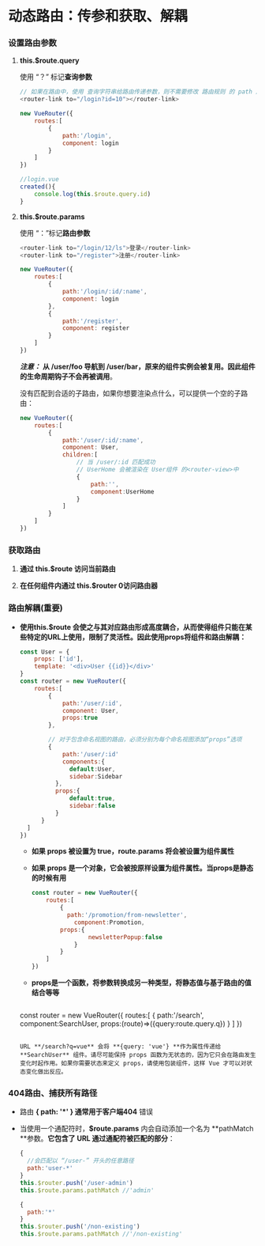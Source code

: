 # 动态路由：传参和获取、解耦

### 设置路由参数

1. **this.$route.query**

   使用 “？” 标记**查询参数**

   ```javascript
   // 如果在路由中，使用 查询字符串给路由传递参数，则不需要修改 路由规则 的 path 属性
   <router-link to="/login?id=10"></router-link>
   
   new VueRouter({
       routes:[
           {
               path:'/login',
               component: login
           }
       ]
   })
   
   //login.vue
   created(){
       console.log(this.$route.query.id)
   }
   ```

2. **this.$route.params**

   使用 “：”标记**路由参数**

   ```javascript
   <router-link to="/login/12/ls">登录</router-link>
   <router-link to="/register">注册</router-link>
   
   new VueRouter({
       routes:[
           {
               path:'/login/:id/:name',
               component: login
           },
           {
               path:'/register',
               component: register
           }
       ]
   })
   ```

   ***注意：*** **从 /user/foo 导航到 /user/bar，原来的组件实例会被复用。因此组件的生命周期钩子不会再被调用**。

   没有匹配到合适的子路由，如果你想要渲染点什么，可以提供一个空的子路由：

   ```javascript
   new VueRouter({
       routes:[
           {
               path:'/user/:id/:name',
               component: User,
               children:[
                   // 当 /user/:id 匹配成功
                   // UserHome 会被渲染在 User组件 的<router-view>中
                   {
                       path:'',
                       component:UserHome
                   }
               ]
           }
       ]
   })
   ```

### 获取路由

1. **通过 this.$route 访问当前路由**

2. **在任何组件内通过 this.$router 0访问路由器**

### 路由解耦(重要)

* **使用this.$route 会使之与其对应路由形成高度耦合，从而使得组件只能在某些特定的URL上使用，限制了灵活性。因此使用props将组件和路由解耦：**

  ```javascript
  const User = {
      props: ['id'],
      template: '<div>User {{id}}</div>'
  }
  const router = new VueRouter({
      routes:[
          {
              path:'/user/:id', 
              component: User, 
              props:true
          },
  
          // 对于包含命名视图的路由，必须分别为每个命名视图添加“props”选项
          {
              path:'/user/:id'
              components:{ 
              	default:User, 
              	sidebar:Sidebar
          	},
        	props:{
          		default:true,
        		sidebar:false
          	}
        }
    ]
  })
  ```
  
  * **如果 props 被设置为 true，route.params 将会被设置为组件属性**
  
  * **如果 props 是一个对象，它会被按原样设置为组件属性。当props是静态的时候有用**
  
    ```javascript
    const router = new VueRouter({
        routes:[
            { 
              path:'/promotion/from-newsletter',
            	component:Promotion,
           	props:{
                 	newsletterPopup:false
             	}
            }
        ]
    })
    ```
  
  * **props是一个函数，将参数转换成另一种类型，将静态值与基于路由的值结合等等**
  
    ```javascript
  const router = new VueRouter({
        routes:[
            { 
                path:'/search',
            	component:SearchUser,
             	props:(route)=>({query:route.query.q})
            }
        ]
    })
    ```
  
  URL **/search?q=vue** 会将 **{query: 'vue'} **作为属性传递给 **SearchUser** 组件。请尽可能保持 props 函数为无状态的，因为它只会在路由发生变化时起作用。如果你需要状态来定义 props，请使用包装组件，这样 Vue 才可以对状态变化做出反应。

### 404路由、捕获所有路径

* 路由 **{ path: '*' } **通常用于客户端**404** 错误

* 当使用一个通配符时，**$route.params** 内会自动添加一个名为 **pathMatch  **参数。**它包含了 URL 通过通配符被匹配的部分**：

  ```js
  {
  	//会匹配以 “/user-” 开头的任意路径
  	path:'user-*'
  }
  this.$router.push('/user-admin')
  this.$route.params.pathMatch //'admin'
  
  {
  	path:'*'
  }
  this.$router.push('/non-existing')
  this.$route.params.pathMatch //'/non-existing'
  ```

  
